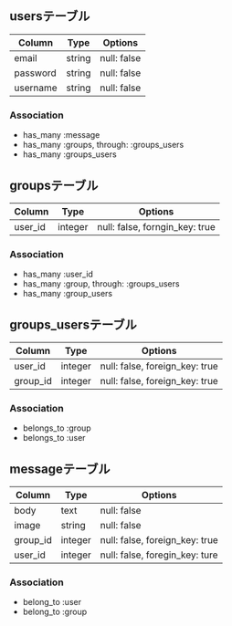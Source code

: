 ## usersテーブル
|Column|Type|Options|
|------|----|-------|
|email|string|null: false|
|password|string|null: false|
|username|string|null: false|
### Association
- has_many :message
- has_many :groups, through: :groups_users
- has_many :groups_users

## groupsテーブル
|Column|Type|Options|
|------|----|-------|
|user_id|integer|null: false, forngin_key: true|
### Association
- has_many :user_id
- has_many :group, through: :groups_users
- has_many :group_users

## groups_usersテーブル
|Column|Type|Options|
|------|----|-------|
|user_id|integer|null: false, foreign_key: true|
|group_id|integer|null: false, foreign_key: true|
### Association
- belongs_to :group
- belongs_to :user

## messageテーブル
|Column|Type|Options|
|------|----|-------|
|body|text|null: false|
|image|string|null: false|
|group_id|integer|null: false, foreign_key: true|
|user_id|integer|null: false, foregin_key: ture|
### Association
- belong_to :user
- belong_to :group

